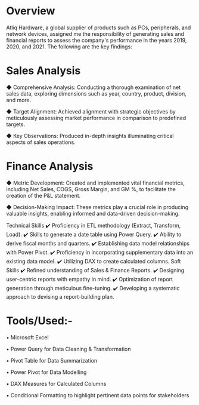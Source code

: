 # Overview
   Atliq Hardware, a global supplier of products such as PCs, peripherals, and network devices, assigned me the responsibility of generating sales and financial reports to 
  assess the company's performance in the years 2019, 2020, and 2021. The following are the key findings:

# Sales Analysis
◆ Comprehensive Analysis: Conducting a thorough examination of net sales data, exploring dimensions such as year, country, product, division, and more.

◆ Target Alignment: Achieved alignment with strategic objectives by meticulously assessing market performance in comparison to predefined targets.

◆ Key Observations: Produced in-depth insights illuminating critical aspects of sales operations.
 
 
 
# Finance Analysis

◆ Metric Development: Created and implemented vital financial metrics, including Net Sales, COGS, Gross Margin, and GM %, to facilitate the creation of the P&L statement.

◆ Decision-Making Impact: These metrics play a crucial role in producing valuable insights, enabling informed and data-driven decision-making.
     
Technical Skills ✔️ Proficiency in ETL methodology (Extract, Transform, Load). ✔️ Skills to generate a date table using Power Query. ✔️ Ability to derive fiscal months and quarters. ✔️ Establishing data model relationships with Power Pivot. ✔️ Proficiency in incorporating supplementary data into an existing data model. ✔️ Utilizing DAX to create calculated columns.
Soft Skills ✔️ Refined understanding of Sales & Finance Reports. ✔️ Designing user-centric reports with empathy in mind. ✔️ Optimization of report generation through meticulous fine-tuning. ✔️ Developing a systematic approach to devising a report-building plan.

# Tools/Used:-

• Microsoft Excel

• Power Query for Data Cleaning & Transformation

• Pivot Table for Data Summarization

• Power Pivot for Data Modelling

• DAX Measures for Calculated Columns

• Conditional Formatting to highlight pertinent data points for stakeholders
